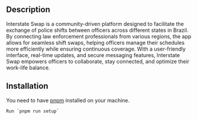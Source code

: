 ## Description

Interstate Swap is a community-driven platform designed to facilitate the exchange of police shifts between officers across different states in Brazil. By connecting law enforcement professionals from various regions, the app allows for seamless shift swaps, helping officers manage their schedules more efficiently while ensuring continuous coverage. With a user-friendly interface, real-time updates, and secure messaging features, Interstate Swap empowers officers to collaborate, stay connected, and optimize their work-life balance.

## Installation

You need to have [pnpm](https://pnpm.io/) installed on your machine.

```
Run `pnpm run setup`
```
